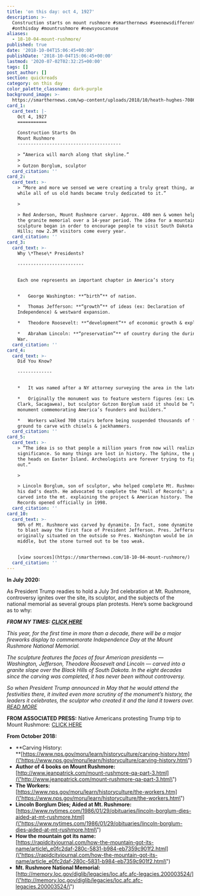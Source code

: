 ```yaml
---
title: 'on this day: oct 4, 1927'
description: >-
  Construction starts on mount rushmore #smarthernews #seenewsdifferently
  #onthisday #mountrushmore #newsyoucanuse
aliases:
  - 18-10-04-mount-rushmore/
published: true
date: '2018-10-04T15:06:45+00:00'
publishDate: '2018-10-04T15:06:45+00:00'
lastmod: '2020-07-02T02:32:25+00:00'
tags: []
post_author: []
section: quickreads
category: on this day
color_palette_classname: dark-purple
background_image: >-
  https://smarthernews.com/wp-content/uploads/2018/10/heath-hughes-708663-unsplash-min-e1538618356536-scaled.jpg
card_1:
  card_text: |-
    Oct 4, 1927
    ===========

    Construction Starts On  
    Mount Rushmore
    ---------------------------------------

    > “America will march along that skyline.”
    > 
    > Gutzon Borglum, sculptor
  card_citation: ''
card_2:
  card_text: >-
    > “More and more we sensed we were creating a truly great thing, and after a
    while all of us old hands became truly dedicated to it.”

    > 

    > Red Anderson, Mount Rushmore carver. Approx. 400 men & women helped carve
    the granite memorial over a 14-year period. The idea for a mountain
    sculpture began in order to encourage people to visit South Dakota's Black
    Hills; now 2.3M visitors come every year.
  card_citation: ''
card_3:
  card_text: >-
    Why \*These\* Presidents?

    -------------------------


    Each one represents an important chapter in America’s story


    *   George Washington: **“birth”** of nation.

    *   Thomas Jefferson: **“growth”** of ideas (ex: Declaration of
    Independence) & westward expansion.

    *   Theodore Roosevelt: **“development”** of economic growth & exploration.

    *   Abraham Lincoln: **“preservation”** of country during the during Civil
    War.
  card_citation: ''
card_4:
  card_text: >-
    Did You Know?

    -------------


    *   It was named after a NY attorney surveying the area in the late 1800s.

    *   Originally the monument was to feature western figures (ex: Lewis &
    Clark, Sacagawea), but sculptor Gutzon Borglum said it should be “a national
    monument commemorating America’s founders and builders.”

    *   Workers walked 700 stairs before being suspended thousands of feet above
    ground to carve with chisels & jackhammers.
  card_citation: ''
card_5:
  card_text: >-
    > ”The idea is so that people a million years from now will realize their
    significance. So many things are lost in history. The Sphinx, the pyramids,
    the heads on Easter Island. Archeologists are forever trying to figure them
    out.”

    > 

    > Lincoln Borglum, son of sculptor, who helped complete Mt. Rushmore after
    his dad's death. He advocated to complete the "Hall of Records"; a room
    carved into the mt. explaining the project & American history. The Hall of
    Records opened officially in 1998.
  card_citation: ''
card_10:
  card_text: >-
    90% of Mt. Rushmore was carved by dynamite. In fact, some dynamite was used
    to blast away the first face of President Jefferson. Pres. Jefferson was
    originally situated on the outside so Pres. Washington would be in the
    middle, but the stone turned out to be too weak.


    [view sources](https://smarthernews.com/18-10-04-mount-rushmore/)
  card_citation: ''
---
```

**In July 2020:**

As President Trump readies to hold a July 3rd celebration at Mt. Rushmore, controversy ignites over the site, its sculptor, and the subjects of the national memorial as several groups plan protests. Here’s some background as to why:

**_FROM NY TIMES: [CLICK HERE](\"https://www.nytimes.com/2020/07/01/us/mount-rushmore.html\")_**

_This year, for the first time in more than a decade, there will be a major fireworks display to commemorate Independence Day at the Mount Rushmore National Memorial._

_The sculpture features the faces of four American presidents — Washington, Jefferson, Theodore Roosevelt and Lincoln — carved into a granite slope over the Black Hills of South Dakota. In the eight decades since the carving was completed, it has never been without controversy._

_So when President Trump announced in May that he would attend the festivities there, it invited even more scrutiny of the monument’s history, the leaders it celebrates, the sculptor who created it and the land it towers over. [READ MORE](\"https://www.nytimes.com/2020/07/01/us/mount-rushmore.html\")_

**FROM ASSOCIATED PRESS:** Native Americans protesting Trump trip to Mount Rushmore: [CLICK HERE](\"https://apnews.com/50f6bdb9e2fd2349bb39b99c1250b093\")

**From October 2018:**

*   **Carving History:  
    **[https://www.nps.gov/moru/learn/historyculture/carving-history.htm](\"https://www.nps.gov/moru/learn/historyculture/carving-history.htm\")
*   **Author of 4 books on Mount Rushmore:**  
    [http://www.jeanpatrick.com/mount-rushmore-qa-part-3.html](\"http://www.jeanpatrick.com/mount-rushmore-qa-part-3.html\")
*   **The Workers:**  
    [https://www.nps.gov/moru/learn/historyculture/the-workers.htm](\"https://www.nps.gov/moru/learn/historyculture/the-workers.htm\")
*   **Lincoln Borglum Dies; Aided at Mt. Rushmore:**  
    [https://www.nytimes.com/1986/01/29/obituaries/lincoln-borglum-dies-aided-at-mt-rushmore.html](\"https://www.nytimes.com/1986/01/29/obituaries/lincoln-borglum-dies-aided-at-mt-rushmore.html\")
*   **How the mountain got its name:**  
    [https://rapidcityjournal.com/how-the-mountain-got-its-name/article\_e0fc2daf-280c-5831-b984-eb7359c901f2.html](\"https://rapidcityjournal.com/how-the-mountain-got-its-name/article_e0fc2daf-280c-5831-b984-eb7359c901f2.html\")
*   **Mt. Rushmore National Memorial:**  
    [http://memory.loc.gov/diglib/legacies/loc.afc.afc-legacies.200003524/](\"http://memory.loc.gov/diglib/legacies/loc.afc.afc-legacies.200003524/\")